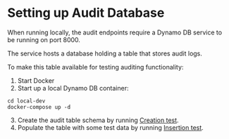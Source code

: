 # Setting up Audit Database

When running locally, the audit endpoints require a Dynamo DB service to be running on port 8000.

The service hosts a database holding a table that stores audit logs.

To make this table available for testing auditing functionality:

1. Start Docker
2. Start up a local Dynamo DB container:
```shell
cd local-dev
docker-compose up -d
```
3. Create the audit table schema by running [Creation test](../test/aws/AuditTrailDBTest.scala#L48).
4. Populate the table with some test data by running [Insertion test](../test/aws/AuditTrailDBTest.scala#L16).
